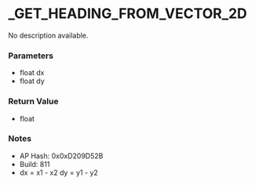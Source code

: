 # _GET_HEADING_FROM_VECTOR_2D

No description available.

### Parameters
* float dx
* float dy

### Return Value
* float

### Notes
* AP Hash: 0x0xD209D52B
* Build: 811
* dx = x1 - x2
dy = y1 - y2

